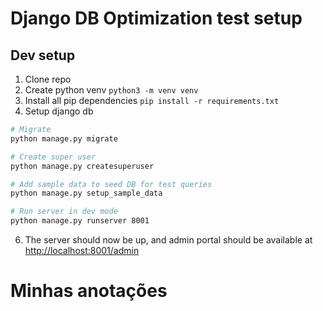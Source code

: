 # Django DB Optimization test setup

## Dev setup

1. Clone repo
2. Create python venv `python3 -m venv venv`
3. Install all pip dependencies `pip install -r requirements.txt`
4. Setup django db

```bash
# Migrate
python manage.py migrate

# Create super user
python manage.py createsuperuser

# Add sample data to seed DB for test queries
python manage.py setup_sample_data

# Run server in dev mode
python manage.py runserver 8001
```

6. The server should now be up, and admin portal should be available at [http://localhost:8001/admin]()

# Minhas anotações